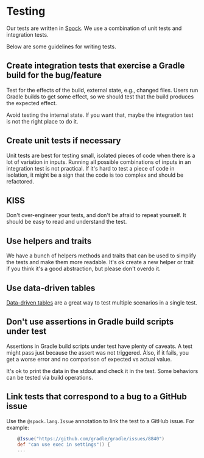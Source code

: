 # Testing

Our tests are written in [Spock](https://spockframework.org/spock/docs/).
We use a combination of unit tests and integration tests.

Below are some guidelines for writing tests.

## Create integration tests that exercise a Gradle build for the bug/feature

Test for the effects of the build, external state, e.g., changed files.
Users run Gradle builds to get some effect, so we should test that the build produces the expected effect.

Avoid testing the internal state.
If you want that, maybe the integration test is not the right place to do it.

## Create unit tests if necessary

Unit tests are best for testing small, isolated pieces of code when there is a lot of variation in inputs.
Running all possible combinations of inputs in an integration test is not practical.
If it's hard to test a piece of code in isolation, it might be a sign that the code is too complex and should be refactored.

## KISS

Don't over-engineer your tests, and don't be afraid to repeat yourself.
It should be easy to read and understand the test.

## Use helpers and traits

We have a bunch of helpers methods and traits that can be used to simplify the tests and make them more readable.
It's ok create a new helper or trait if you think it's a good abstraction, but please don't overdo it.

## Use data-driven tables

[Data-driven tables](https://spockframework.org/spock/docs/2.3/data_driven_testing.html#data-tables) are a great way to test multiple scenarios in a single test.

## Don't use assertions in Gradle build scripts under test

Assertions in Gradle build scripts under test have plenty of caveats.
A test might pass just because the assert was not triggered.
Also, if it fails, you get a worse error and no comparison of expected vs actual value.

It's ok to print the data in the stdout and check it in the test.
Some behaviors can be tested via build operations.

## Link tests that correspond to a bug to a GitHub issue

Use the `@spock.lang.Issue` annotation to link the test to a GitHub issue.
For example:

```groovy
    @Issue("https://github.com/gradle/gradle/issues/8840")
    def "can use exec in settings"() { 
    ...
``` 

